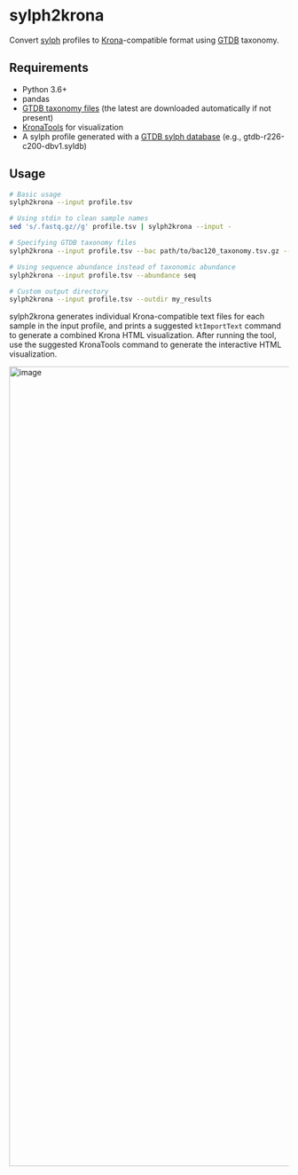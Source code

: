 # sylph2krona

Convert [sylph](https://github.com/bluenote-1577/sylph) profiles to [Krona](https://github.com/marbl/Krona)-compatible format using [GTDB](https://gtdb.ecogenomic.org/) taxonomy.

## Requirements

- Python 3.6+
- pandas
- [GTDB taxonomy files](https://data.gtdb.ecogenomic.org/releases/latest/) (the latest are downloaded automatically if not present)
- [KronaTools](https://github.com/marbl/Krona/wiki/KronaTools) for visualization
- A sylph profile generated with a [GTDB sylph database](http://faust.compbio.cs.cmu.edu/sylph-stuff/) (e.g., gtdb-r226-c200-dbv1.syldb)

## Usage

```bash
# Basic usage
sylph2krona --input profile.tsv

# Using stdin to clean sample names
sed 's/.fastq.gz//g' profile.tsv | sylph2krona --input -

# Specifying GTDB taxonomy files
sylph2krona --input profile.tsv --bac path/to/bac120_taxonomy.tsv.gz --ar path/to/ar53_taxonomy.tsv.gz

# Using sequence abundance instead of taxonomic abundance
sylph2krona --input profile.tsv --abundance seq

# Custom output directory
sylph2krona --input profile.tsv --outdir my_results
```

sylph2krona generates individual Krona-compatible text files for each sample in the input profile,
and prints a suggested `ktImportText` command to generate a combined Krona HTML visualization.
After running the tool, use the suggested KronaTools command to generate the interactive HTML visualization.

<img width="1546" height="1442" alt="image" src="https://github.com/user-attachments/assets/8d0c5adc-cce5-47ca-833b-354d0b14b0f9" />
